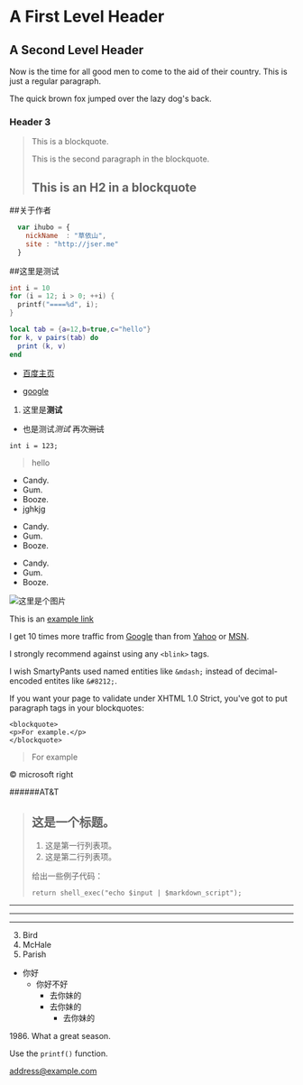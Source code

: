 A First Level Header
====================
A Second Level Header
---------------------

Now is the time for all good men to come to
the aid of their country. This is just a
regular paragraph.

The quick brown fox jumped over the lazy
dog's back.
### Header 3

> This is a blockquote.
> 
> This is the second paragraph in the blockquote.
>
> ## This is an H2 in a blockquote

##关于作者

```javascript
  var ihubo = {
    nickName  : "草依山",
    site : "http://jser.me"
  }
```

##这里是测试
```c
int i = 10
for (i = 12; i > 0; ++i) {
  printf("====%d", i);
}
```
```lua
local tab = {a=12,b=true,c="hello"}
for k, v pairs(tab) do
  print (k, v)
end
```
* [百度主页](https://www.baidu.com)

- [google][0]

[0]: https://www.google.com "Google主页"

1. 这里是**测试**
- 也是测试*测试* 再次~~测试~~

``int i = 123;``

> hello

* Candy.
* Gum.
* Booze.
* jghkjg

+ Candy.
+ Gum.
+ Booze.

- Candy.
- Gum.
- Booze.

![这里是个图片](aa.png)

This is an [example link](http://example.com/ "With a Title")

I get 10 times more traffic from [Google][kk] than from
[Yahoo][2] or [MSN][3].

[kk]: http://google.com/ "Google"
[2]: http://search.yahoo.com/ "Yahoo Search"
[3]: http://search.msn.com/ "MSN Search"

I strongly recommend against using any `<blink>` tags.

I wish SmartyPants used named entities like `&mdash;`
instead of decimal-encoded entites like `&#8212;`.



If you want your page to validate under XHTML 1.0 Strict,
you've got to put paragraph tags in your blockquotes:

    <blockquote>
    <p>For example.</p>
    </blockquote>

> For example

&copy; microsoft right

######AT&T

> ## 这是一个标题。
> 
> 1.   这是第一行列表项。
> 2.   这是第二行列表项。
> 
> 给出一些例子代码：
> 
>     return shell_exec("echo $input | $markdown_script");

---
***
---

3. Bird
4. McHale
5. Parish

* 你好
    * 你好不好
        * 去你妹的
        * 去你妹的
            * 去你妹的

1986\. What a great season.

Use the `printf()` function.

<address@example.com>